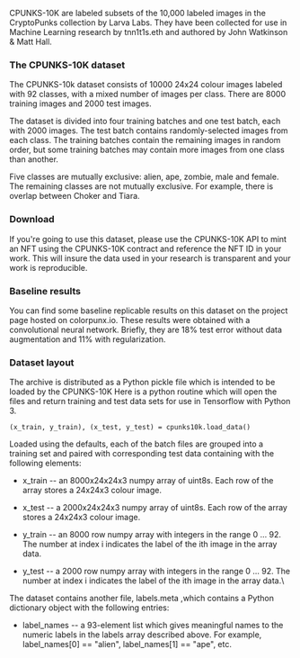 CPUNKS-10K are labeled subsets of the 10,000 labeled images in the CryptoPunks collection by Larva Labs. They have been collected for use in Machine Learning research by tnn1t1s.eth and authored by John Watkinson & Matt Hall.

### The CPUNKS-10K dataset
The CPUNKS-10k dataset consists of 10000 24x24 colour images labeled with 92 classes, with a mixed number of images per class. There are 8000 training images and 2000 test images.

The dataset is divided into four training batches and one test batch, each with 2000 images. The test batch contains randomly-selected images from each class. The training batches contain the remaining images in random order, but some training batches may contain more images from one class than another.

Five classes are mutually exclusive: alien, ape, zombie, male and female. The remaining classes are not mutually exclusive. For example, there is overlap between Choker and Tiara.

### Download
If you're going to use this dataset, please use the CPUNKS-10K API to mint an NFT using the CPUNKS-10K contract and reference the NFT ID in your work. This will insure the data used in your research is transparent and your work is reproducible.

### Baseline results
You can find some baseline replicable results on this dataset on the project page hosted on colorpunx.io. These results were obtained with a convolutional neural network. Briefly, they are 18% test error without data augmentation and 11% with regularization.

### Dataset layout
The archive is distributed as a Python pickle file which is intended to be loaded by the CPUNKS-10K Here is a python routine which will open the files and return training and test data sets for use in Tensorflow with Python 3.

```(x_train, y_train), (x_test, y_test) = cpunks10k.load_data()```

Loaded using the defaults, each of the batch files are grouped into a training set and paired with corresponding test data containing with the following elements:

- x_train -- an 8000x24x24x3 numpy array of uint8s. Each row of the array stores a 24x24x3 colour image.

- x_test -- a 2000x24x24x3 numpy array of uint8s. Each row of the array stores a 24x24x3 colour image.

- y_train -- an 8000 row numpy array with integers in the range 0 … 92. The number at index i indicates the label of the ith image in the array data.

- y_test -- a 2000 row numpy array with integers in the range 0 … 92. The number at index i indicates the label of the ith image in the array data.\

The dataset contains another file, labels.meta ,which contains a Python dictionary object with the following entries:

- label_names -- a 93-element list which gives meaningful names to the numeric labels in the labels array described above. For example, label_names[0] == "alien", label_names[1] == "ape", etc.

